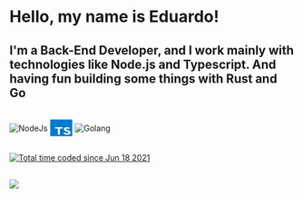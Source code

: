 # Hello, my name is Eduardo!
## I'm a Back-End Developer, and I work mainly with technologies like Node.js and Typescript. And having fun building some things with Rust and Go
  
<div style="display: inline_block"><br>
  <img align="center" alt="NodeJs" height="30" width="40" src="https://cdn.jsdelivr.net/gh/devicons/devicon/icons/nodejs/nodejs-original.svg">
  <img align="center" alt="Typescript" height="30" width="40" src="https://raw.githubusercontent.com/devicons/devicon/master/icons/typescript/typescript-plain.svg">
  <img align="center" alt="Golang" height="30" width="40" src="https://cdn.jsdelivr.net/gh/devicons/devicon/icons/go/go-original-wordmark.svg">
</div>

##
  <a href="https://wakatime.com/@BigEduks"><img src="https://wakatime.com/badge/user/e074d5b1-be2b-4be2-9829-3c06ca53add6.svg" alt="Total time coded since Jun 18 2021" /></a>
##
<div>
  <a href="https://www.linkedin.com/in/eduoliveiralves/" target="_blank"><img src="https://img.shields.io/badge/-LinkedIn-%230077B5?style=for-the-badge&logo=linkedin&logoColor=white" target="_blank"></a>
</div>
